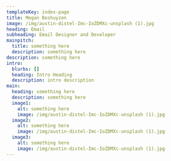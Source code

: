 ```yaml
---
templateKey: index-page
title: Megan Boshuyzen
image: /img/austin-distel-Imc-IoZDMXc-unsplash (1).jpg
heading: Email
subheading: Email Designer and Developer
mainpitch:
  title: something here
  description: something here
description: something here
intro:
  blurbs: []
  heading: Intro Heading
  description: intro description
main:
  heading: something here
  description: something here
  image1:
    alt: something here
    image: /img/austin-distel-Imc-IoZDMXc-unsplash (1).jpg
  image2:
    alt: something here
    image: /img/austin-distel-Imc-IoZDMXc-unsplash (1).jpg
  image3:
    alt: something here
    image: /img/austin-distel-Imc-IoZDMXc-unsplash (1).jpg
---
```



